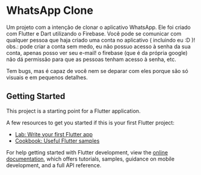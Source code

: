 # WhatsApp Clone

Um projeto com a intenção de clonar o aplicativo WhatsApp. Ele foi criado com Flutter e Dart utilizando o Firebase.
Você pode se comunicar com qualquer pessoa que haja criado uma conta no aplicativo ( incluindo eu :D )!
obs.: pode criar a conta sem medo, eu não possuo acesso à senha da sua conta, apenas posso ver seu e-mail! o firebase (que é da própria google) não dá permissão para que as pessoas tenham acesso à senha, etc.

Tem bugs, mas é capaz de você nem se deparar com eles porque são só visuais e em pequenos detalhes.

## Getting Started

This project is a starting point for a Flutter application.

A few resources to get you started if this is your first Flutter project:

- [Lab: Write your first Flutter app](https://docs.flutter.dev/get-started/codelab)
- [Cookbook: Useful Flutter samples](https://docs.flutter.dev/cookbook)

For help getting started with Flutter development, view the
[online documentation](https://docs.flutter.dev/), which offers tutorials,
samples, guidance on mobile development, and a full API reference.
